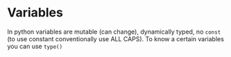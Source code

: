 # Variables

In python variables are mutable (can change), dynamically typed, no `const` (to use constant conventionally use ALL CAPS). 
To know a certain variables you can use `type()`